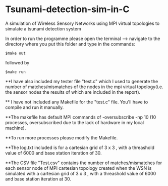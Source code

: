 # Tsunami-detection-sim-in-C
A simulation of Wireless Sensory Networks using MPI virtual topologies to simulate a tsunami detection system

In order to run the programme please open the terminal --> navigate to the directory where you put this folder and type in the commands:

`$make out`

followed by

`$make run`

**I have also included my tester file "test.c" which I used to generate the number of matches/mismatches of the nodes in the mpi virtual topology(i.e.
the sensor nodes the results of which are included in the report).

** I have not included any Makefile for the "test.c" file. You'll have to compile and run it manually. 

**The makefile has default MPI commands of -oversubscribe -np 10 (10 processes, oversubscribed due to the lack of hardware in my local machine).

**To run more processes please modify the Makefile.

**The log.txt included is for a cartesian grid of 3 x 3 , with a threashold value of 6000 and base station iteration of 30.

**The CSV file "Test.csv" contains the number of matches/mismatches for each sensor node
of MPI cartesian topology created when the WSN is simulated with a cartesian 
grid of 3 x 3 , with a threashold value of 6000 and base station iteration at 30.
